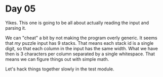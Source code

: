 # Day 05
Yikes. This one is going to be all about actually reading the input and parsing it. 

We can "cheat" a bit by not making the program overly generic. It seems that _my_ 
puzzle input has 9 stacks. That means each stack id is a single digit, so that each 
column in the input has the same width. What we have then is 3 characters per column 
separated by a single whitespace. That means we can figure things out with simple math.

Let's hack things together slowly in the test module.